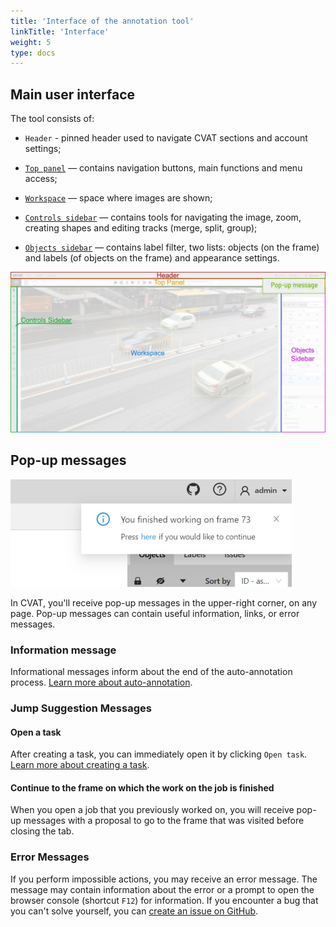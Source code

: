 ```yaml
---
title: 'Interface of the annotation tool'
linkTitle: 'Interface'
weight: 5
type: docs
---
```


## Main user interface

The tool consists of:

- `Header` - pinned header used to navigate CVAT sections and account settings;

- [`Top panel`](/manual/basics/top-panel/) — contains navigation buttons, main functions and menu access;

- [`Workspace`](/manual/basics/workspace/) — space where images are shown;

- [`Controls sidebar`](/manual/basics/controls-sidebar/) — contains tools for navigating the image, zoom,
  creating shapes and editing tracks (merge, split, group);

- [`Objects sidebar`](/manual/basics/objects-sidebar/) — contains label filter, two lists:
  objects (on the frame) and labels (of objects on the frame) and appearance settings.

![](/images/image034_detrac.jpg)

## Pop-up messages

![Pop-up message](/images/pop-up_message.jpg)

In CVAT, you'll receive pop-up messages in the upper-right corner, on any page.
Pop-up messages can contain useful information, links, or error messages.

### Information message

Informational messages inform about the end of the auto-annotation process.
[Learn more about auto-annotation](/manual/advanced/automatic-annotation/).

### Jump Suggestion Messages

#### Open a task

After creating a task, you can immediately open it by clicking `Open task`.
[Learn more about creating a task](/manual/basics/creating_an_annotation_task/).

#### Continue to the frame on which the work on the job is finished

When you open a job that you previously worked on, you will receive pop-up messages with a proposal
to go to the frame that was visited before closing the tab.

### Error Messages

If you perform impossible actions, you may receive an error message.
The message may contain information about the error
or a prompt to open the browser console (shortcut `F12`) for information.
If you encounter a bug that you can't solve yourself,
you can [create an issue on GitHub](https://github.com/cvat-ai/cvat/issues/new).
